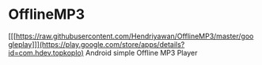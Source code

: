 # OfflineMP3
[[[https://raw.githubusercontent.com/Hendriyawan/OfflineMP3/master/googleplay]]](https://play.google.com/store/apps/details?id=com.hdev.topkoplo)
Android simple Offline MP3 Player
